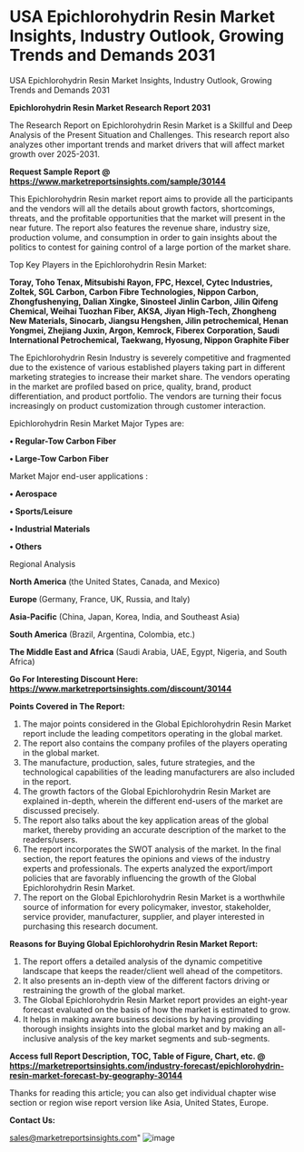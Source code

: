 # USA Epichlorohydrin Resin Market Insights, Industry Outlook, Growing Trends and Demands 2031
USA Epichlorohydrin Resin Market Insights, Industry Outlook, Growing Trends and Demands 2031

<strong>Epichlorohydrin Resin Market Research Report 2031</strong>

The Research Report on Epichlorohydrin Resin Market is a Skillful and Deep Analysis of the Present Situation and Challenges. This research report also analyzes other important trends and market drivers that will affect market growth over 2025-2031.

<strong>Request Sample Report @ <a href=https://www.marketreportsinsights.com/sample/30144>https://www.marketreportsinsights.com/sample/30144</a></strong>

This Epichlorohydrin Resin market report aims to provide all the participants and the vendors will all the details about growth factors, shortcomings, threats, and the profitable opportunities that the market will present in the near future. The report also features the revenue share, industry size, production volume, and consumption in order to gain insights about the politics to contest for gaining control of a large portion of the market share.

Top Key Players in the Epichlorohydrin Resin Market:

<strong>Toray, Toho Tenax, Mitsubishi Rayon, FPC, Hexcel, Cytec Industries, Zoltek, SGL Carbon, Carbon Fibre Technologies, Nippon Carbon, Zhongfushenying, Dalian Xingke, Sinosteel Jinlin Carbon, Jilin Qifeng Chemical, Weihai Tuozhan Fiber, AKSA, Jiyan High-Tech, Zhongheng New Materials, Sinocarb, Jiangsu Hengshen, Jilin petrochemical, Henan Yongmei, Zhejiang Juxin, Argon, Kemrock, Fiberex Corporation, Saudi International Petrochemical, Taekwang, Hyosung, Nippon Graphite Fiber</strong>

The Epichlorohydrin Resin Industry is severely competitive and fragmented due to the existence of various established players taking part in different marketing strategies to increase their market share. The vendors operating in the market are profiled based on price, quality, brand, product differentiation, and product portfolio. The vendors are turning their focus increasingly on product customization through customer interaction.

Epichlorohydrin Resin Market Major Types are:

<strong>• Regular-Tow Carbon Fiber

• Large-Tow Carbon Fiber</strong>

Market Major end-user applications :

<strong>• Aerospace

• Sports/Leisure

• Industrial Materials

• Others</strong>

Regional Analysis

</u><strong><b>North America</b></strong> (the United States, Canada, and Mexico)

<strong><b>Europe </b></strong>(Germany, France, UK, Russia, and Italy)

<strong><b>Asia-Pacific</b></strong> (China, Japan, Korea, India, and Southeast Asia)

<strong><b>South America</b></strong> (Brazil, Argentina, Colombia, etc.)

<strong><b>The Middle East and Africa</b></strong> (Saudi Arabia, UAE, Egypt, Nigeria, and South Africa)

<strong>Go For Interesting Discount Here: <a href=https://www.marketreportsinsights.com/discount/30144>https://www.marketreportsinsights.com/discount/30144</a></strong>

<strong>Points Covered in The Report:</strong>
<ol>
  <li>The major points considered in the Global Epichlorohydrin Resin Market report include the leading competitors operating in the global market.</li>
  <li>The report also contains the company profiles of the players operating in the global market.</li>
  <li>The manufacture, production, sales, future strategies, and the technological capabilities of the leading manufacturers are also included in the report.</li>
  <li>The growth factors of the Global Epichlorohydrin Resin Market are explained in-depth, wherein the different end-users of the market are discussed precisely.</li>
  <li>The report also talks about the key application areas of the global market, thereby providing an accurate description of the market to the readers/users.</li>
  <li>The report incorporates the SWOT analysis of the market. In the final section, the report features the opinions and views of the industry experts and professionals. The experts analyzed the export/import policies that are favorably influencing the growth of the Global Epichlorohydrin Resin Market.</li>
  <li>The report on the Global Epichlorohydrin Resin Market is a worthwhile source of information for every policymaker, investor, stakeholder, service provider, manufacturer, supplier, and player interested in purchasing this research document.</li>
</ol>
<strong>Reasons for Buying Global Epichlorohydrin Resin Market Report:</strong>

<ol>
  <li>The report offers a detailed analysis of the dynamic competitive landscape that keeps the reader/client well ahead of the competitors.</li>
  <li>It also presents an in-depth view of the different factors driving or restraining the growth of the global market.</li>
  <li>The Global Epichlorohydrin Resin Market report provides an eight-year forecast evaluated on the basis of how the market is estimated to grow.</li>
  <li>It helps in making aware business decisions by having providing thorough insights insights into the global market and by making an all-inclusive analysis of the key market segments and sub-segments.</li>
</ol>
<strong>Access full Report Description, TOC, Table of Figure, Chart, etc. @ <a href=https://marketreportsinsights.com/industry-forecast/epichlorohydrin-resin-market-forecast-by-geography-30144>https://marketreportsinsights.com/industry-forecast/epichlorohydrin-resin-market-forecast-by-geography-30144</a></strong>


Thanks for reading this article; you can also get individual chapter wise section or region wise report version like Asia, United States, Europe.

<strong>Contact Us:</strong>

sales@marketreportsinsights.com"
![image](https://github.com/user-attachments/assets/fd178b1e-dcd7-449e-83bb-4463c93ec0c6)
